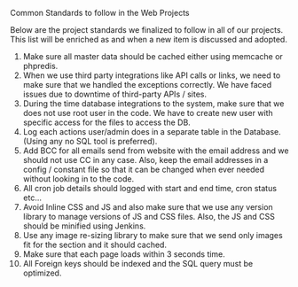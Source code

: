 
Common Standards to follow in the Web Projects

Below are the project standards we finalized to follow in all of our projects. This list will be enriched as and when a new item is discussed and adopted.


1.	Make sure all master data should be cached either using memcache or phpredis. 
2.	When we use third party integrations like API calls or links, we need to make sure that we handled the exceptions correctly. We have faced issues due to downtime of third-party APIs / sites.
3.	During the time database integrations to the system, make sure that we does not use root user in the code. We have to create new user with specific access for the files to access the DB.
4.	Log each actions user/admin does in a separate table in the Database. (Using any no SQL tool is preferred).
5.	Add BCC for all emails send from website with the email address and we should not use CC in any case. Also, keep the email addresses in a config / constant file so that it can be changed when ever needed without looking in to the code.
6.	All cron job details should logged with start and end time, cron status etc… 
7.	Avoid Inline CSS and JS and also make sure that we use any version library to manage versions of JS and CSS files. Also, the JS and CSS should be minified using Jenkins.
8.	Use any image re-sizing library to make sure that we send only images fit for the section and it should cached.
9.	Make sure that each page loads within 3 seconds time.
10.	All Foreign keys should be indexed and the SQL query must be optimized.

